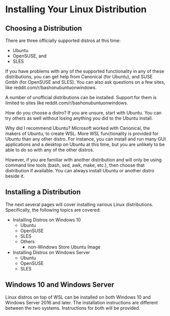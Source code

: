 # Installing Your Linux Distribution
## Choosing a Distribution
There are three officially supported distros at this time:
- Ubuntu
- OpenSUSE, and
- SLES

If you have problems with any of the supported functionality in any
of these distributions, you can get help from Canonical (for Ubuntu),
and SUSE Gmbh (for OpenSUSE and SLES). You can also ask questions on
a few sites, like reddit.com/r/bashonubuntuonwindows.

A number of unofficial distributions can be installed. Support for them
is limited to sites like reddit.com/r/bashonubuntuonwindows.

How do you choose a distro? If you are unsure, start with Ubuntu.
You can try others as well without losing anything you did to the
Ubuntu install.

Why did I recommend Ubuntu?
Microsoft worked with Canonical, the makers of Ubuntu, to create WSL.
More WSL functionality is provided for Ubuntu than any other distro.
For instance, you can install and run many GUI applications and a 
desktop on Ubuntu at this time, but you are unlikely to be able to do
so with any of the other distros.

However, if you are familiar with another distribution and will only be
using command line tools (bash, sed, awk, make, etc.), then choose that
distribution if available. You can always install Ubuntu or another
distro beside it.

## Installing a Distribution
The next several pages will cover installing various Linux distributions.
Specifically, the following topics are covered:
- Installing Distros on Windows 10
  - Ubuntu
  - OpenSUSE
  - SLES
  - Others
    - non-Windows Store Ubuntu Image
- Installing Distros on Windows Server
  - Ubuntu
  - OpenSUSE
  - SLES

## Windows 10 and Windows Server
Linux distros on top of WSL can be installed on both Windows 10 and
Windows Server 2016 and later. The installation instructions are different
between the two systems. Instructions for both will be provided.